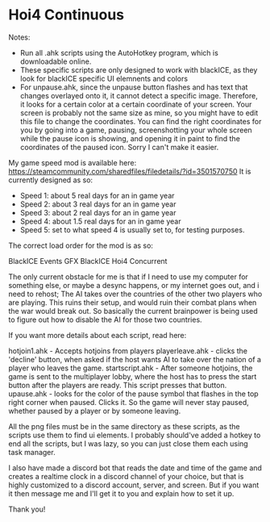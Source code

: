# Hoi4 Continuous

Notes:
- Run all .ahk scripts using the AutoHotkey program, which is downloadable online.
- These specific scripts are only designed to work with blackICE, as they look for blackICE specific UI elemnents and colors
- For unpause.ahk, since the unpause button flashes and has text that changes overlayed onto it, it cannot detect a specific image. Therefore, it looks for a certain color at a certain coordinate of your screen. Your screen is probably not the same size as mine, so you might have to edit this file to change the coordinates. You can find the right coordinates for you by going into a game, pausing, screenshotting your whole screen while the pause icon is showing, and opening it in paint to find the coordinates of the paused icon. Sorry I can't make it easier.


My game speed mod is available here: https://steamcommunity.com/sharedfiles/filedetails/?id=3501570750
It is currently designed as so:
- Speed 1: about 5 real days for an in game year
- Speed 2: about 3 real days for an in game year
- Speed 3: about 2 real days for an in game year
- Speed 4: about 1.5 real days for an in game year
- Speed 5: set to what speed 4 is usually set to, for testing purposes.

The correct load order for the mod is as so:

BlackICE Events GFX
BlackICE
Hoi4 Concurrent


The only current obstacle for me is that if I need to use my computer for something else, or maybe a desync happens, or my internet goes out, and i need to rehost; 
The AI takes over the countries of the other two players who are playing. This ruins their setup, and would ruin their combat plans when the war would break out. So basically the current brainpower is being used to figure out how to disable the AI for those two countries.

If you want more details about each script, read here:

hotjoin1.ahk - Accepts hotjoins from players
playerleave.ahk - clicks the 'decline' button, when asked if the host wants AI to take over the nation of a player who leaves the game.
startscript.ahk - After someone hotjoins, the game is sent to the multiplayer lobby, where the host has to press the start button after the players are ready. This script presses that button.
upause.ahk - looks for the color of the pause symbol that flashes in the top right corner when paused. Clicks it. So the game will never stay paused, whether paused by a player or by someone leaving.

All the png files must be in the same directory as these scripts, as the scripts use them to find ui elements. I probably should've added a hotkey to end all the scripts, but I was lazy, so you can just close them each using task manager.

I also have made a discord bot that reads the date and time of the game and creates a realtime clock in a discord channel of your choice, but that is highly customized to a discord account, server, and screen. But if you want it then message me and I'll get it to you and explain how to set it up.

Thank you!
